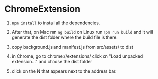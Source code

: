 # ChromeExtension

1. `npm install` to install all the dependencies.

2. After that, on Mac run `ng build` on Linux run  `npm run build` and it will generate the dist folder where the build file is there.

3. copy background.js and manifest.js from src/assets/ to dist

4. in Chrome, go to chrome://extensions/ click on "Load unpacked extension..." and choose the dist folder

5. click on the N that appears next to the address bar.
